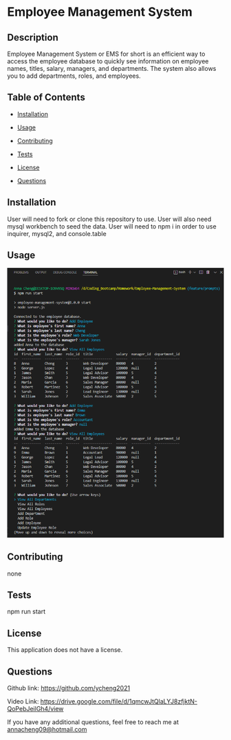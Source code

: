
# Employee Management System



## Description
Employee Management System or EMS for short is an efficient way to access the employee database to quickly see information on employee names, titles, salary, managers, and departments. The system also allows you to add departments, roles, and employees. 

## Table of Contents

- [Installation](#installation)

- [Usage](#usage)

- [Contributing](#contributing)

- [Tests](#tests)

- [License](#license)

- [Questions](#questions)

## Installation 
User will need to fork or clone this repository to use. User will also need mysql workbench to seed the data. User will need to npm i in order to use inquirer, mysql2, and console.table

## Usage 
![screenshot](./images/EMS_page.png)

## Contributing
none

## Tests
npm run start

## License
This application does not have a license.

## Questions
Github link: https://github.com/ycheng2021

Video Link: https://drive.google.com/file/d/1qmcwJtQlaLYJ8zfjktN-QoPebJeilGh4/view

If you have any additional questions, feel free to reach me at annacheng09@hotmail.com
